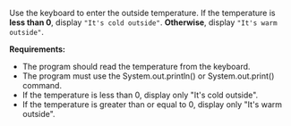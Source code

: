 Use the keyboard to enter the outside temperature. If the temperature is **less than 0**, display ```"It's cold outside"```. **Otherwise**, display ```"It's warm outside"```.

**Requirements:**
* The program should read the temperature from the keyboard.
* The program must use the System.out.println() or System.out.print() command.
* If the temperature is less than 0, display only "It's cold outside".
* If the temperature is greater than or equal to 0, display only "It's warm outside".
